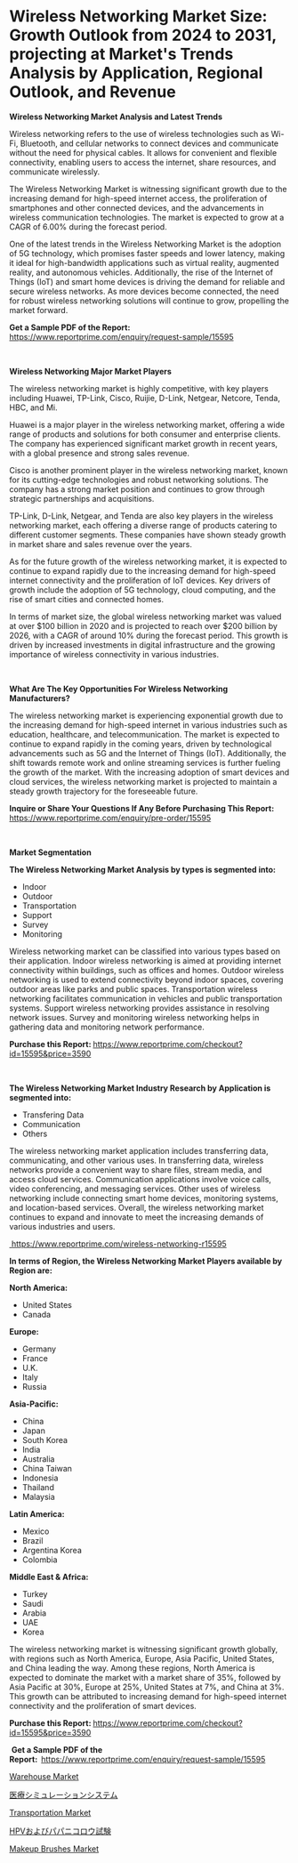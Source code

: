 <p><h1>Wireless Networking Market Size: Growth Outlook from 2024 to 2031, projecting at Market's Trends Analysis by Application, Regional Outlook, and Revenue</h1></p><p><strong>Wireless Networking Market Analysis and Latest Trends</strong></p>
<p><p>Wireless networking refers to the use of wireless technologies such as Wi-Fi, Bluetooth, and cellular networks to connect devices and communicate without the need for physical cables. It allows for convenient and flexible connectivity, enabling users to access the internet, share resources, and communicate wirelessly.</p><p>The Wireless Networking Market is witnessing significant growth due to the increasing demand for high-speed internet access, the proliferation of smartphones and other connected devices, and the advancements in wireless communication technologies. The market is expected to grow at a CAGR of 6.00% during the forecast period.</p><p>One of the latest trends in the Wireless Networking Market is the adoption of 5G technology, which promises faster speeds and lower latency, making it ideal for high-bandwidth applications such as virtual reality, augmented reality, and autonomous vehicles. Additionally, the rise of the Internet of Things (IoT) and smart home devices is driving the demand for reliable and secure wireless networks. As more devices become connected, the need for robust wireless networking solutions will continue to grow, propelling the market forward.</p></p>
<p><strong>Get a Sample PDF of the Report:&nbsp;</strong> <a href="https://www.reportprime.com/enquiry/request-sample/15595">https://www.reportprime.com/enquiry/request-sample/15595</a></p>
<p>&nbsp;</p>
<p><strong>Wireless Networking Major Market Players</strong></p>
<p><p>The wireless networking market is highly competitive, with key players including Huawei, TP-Link, Cisco, Ruijie, D-Link, Netgear, Netcore, Tenda, HBC, and Mi. </p><p>Huawei is a major player in the wireless networking market, offering a wide range of products and solutions for both consumer and enterprise clients. The company has experienced significant market growth in recent years, with a global presence and strong sales revenue.</p><p>Cisco is another prominent player in the wireless networking market, known for its cutting-edge technologies and robust networking solutions. The company has a strong market position and continues to grow through strategic partnerships and acquisitions.</p><p>TP-Link, D-Link, Netgear, and Tenda are also key players in the wireless networking market, each offering a diverse range of products catering to different customer segments. These companies have shown steady growth in market share and sales revenue over the years.</p><p>As for the future growth of the wireless networking market, it is expected to continue to expand rapidly due to the increasing demand for high-speed internet connectivity and the proliferation of IoT devices. Key drivers of growth include the adoption of 5G technology, cloud computing, and the rise of smart cities and connected homes.</p><p>In terms of market size, the global wireless networking market was valued at over $100 billion in 2020 and is projected to reach over $200 billion by 2026, with a CAGR of around 10% during the forecast period. This growth is driven by increased investments in digital infrastructure and the growing importance of wireless connectivity in various industries.</p></p>
<p>&nbsp;</p>
<p><strong>What Are The Key Opportunities For Wireless Networking Manufacturers?</strong></p>
<p><p>The wireless networking market is experiencing exponential growth due to the increasing demand for high-speed internet in various industries such as education, healthcare, and telecommunication. The market is expected to continue to expand rapidly in the coming years, driven by technological advancements such as 5G and the Internet of Things (IoT). Additionally, the shift towards remote work and online streaming services is further fueling the growth of the market. With the increasing adoption of smart devices and cloud services, the wireless networking market is projected to maintain a steady growth trajectory for the foreseeable future.</p></p>
<p><strong>Inquire or Share Your Questions If Any Before Purchasing This Report:</strong> <a href="https://www.reportprime.com/enquiry/pre-order/15595">https://www.reportprime.com/enquiry/pre-order/15595</a></p>
<p>&nbsp;</p>
<p><strong>Market Segmentation</strong></p>
<p><strong>The Wireless Networking Market Analysis by types is segmented into:</strong></p>
<p><ul><li>Indoor</li><li>Outdoor</li><li>Transportation</li><li>Support</li><li>Survey</li><li>Monitoring</li></ul></p>
<p><p>Wireless networking market can be classified into various types based on their application. Indoor wireless networking is aimed at providing internet connectivity within buildings, such as offices and homes. Outdoor wireless networking is used to extend connectivity beyond indoor spaces, covering outdoor areas like parks and public spaces. Transportation wireless networking facilitates communication in vehicles and public transportation systems. Support wireless networking provides assistance in resolving network issues. Survey and monitoring wireless networking helps in gathering data and monitoring network performance.</p></p>
<p><strong>Purchase this Report:&nbsp;</strong><a href="https://www.reportprime.com/checkout?id=15595&price=3590">https://www.reportprime.com/checkout?id=15595&price=3590</a></p>
<p>&nbsp;</p>
<p><strong>The Wireless Networking Market Industry Research by Application is segmented into:</strong></p>
<p><ul><li>Transfering Data</li><li>Communication</li><li>Others</li></ul></p>
<p><p>The wireless networking market application includes transferring data, communicating, and other various uses. In transferring data, wireless networks provide a convenient way to share files, stream media, and access cloud services. Communication applications involve voice calls, video conferencing, and messaging services. Other uses of wireless networking include connecting smart home devices, monitoring systems, and location-based services. Overall, the wireless networking market continues to expand and innovate to meet the increasing demands of various industries and users.</p></p>
<p><a href="https://www.reportprime.com/wireless-networking-r15595">&nbsp;https://www.reportprime.com/wireless-networking-r15595</a></p>
<p><strong>In terms of Region, the Wireless Networking Market Players available by Region are:</strong></p>
<p>
    <p> <strong> North America: </strong>
        <ul>
            <li>United States</li>
            <li>Canada</li>
        </ul>
        </p> 
    <p> <strong> Europe: </strong>
        <ul>
            <li>Germany</li>
            <li>France</li>
            <li>U.K.</li>
            <li>Italy</li>
            <li>Russia</li>
        </ul>
        </p> 
    <p> <strong> Asia-Pacific: </strong>
        <ul>
            <li>China</li>
            <li>Japan</li>
            <li>South Korea</li>
            <li>India</li>
            <li>Australia</li>
            <li>China Taiwan</li>
            <li>Indonesia</li>
            <li>Thailand</li>
            <li>Malaysia</li>
        </ul>
        </p> 
    <p> <strong> Latin America: </strong>
        <ul>
            <li>Mexico</li>
            <li>Brazil</li>
            <li>Argentina Korea</li>
            <li>Colombia</li>
        </ul>
        </p> 
    <p> <strong> Middle East & Africa: </strong>
        <ul>
            <li>Turkey</li>
            <li>Saudi</li>
            <li>Arabia</li>
            <li>UAE</li>
            <li>Korea</li>
        </ul>
    </p>
    </p>
<p><p>The wireless networking market is witnessing significant growth globally, with regions such as North America, Europe, Asia Pacific, United States, and China leading the way. Among these regions, North America is expected to dominate the market with a market share of 35%, followed by Asia Pacific at 30%, Europe at 25%, United States at 7%, and China at 3%. This growth can be attributed to increasing demand for high-speed internet connectivity and the proliferation of smart devices.</p></p>
<p><strong>Purchase this Report: </strong><a href="https://www.reportprime.com/checkout?id=15595&price=3590">https://www.reportprime.com/checkout?id=15595&price=3590</a></p>
<p>&nbsp;<strong>Get a Sample PDF of the Report:&nbsp;&nbsp;</strong><a href="https://www.reportprime.com/enquiry/request-sample/15595">https://www.reportprime.com/enquiry/request-sample/15595</a></p>
<p><strong></strong></p>
<p><p><a href="https://github.com/DeonteStanton2023/Market-Research-Report-List-1/blob/main/warehouse-market.md">Warehouse Market</a></p><p><a href="https://github.com/mm14022023/Market-Research-Report-List-1/blob/main/672349381828.md">医療シミュレーションシステム</a></p><p><a href="https://github.com/Glendatilghmankmgz0rbhwpy/Market-Research-Report-List-2/blob/main/transportation-market.md">Transportation Market</a></p><p><a href="https://github.com/RudySimonis2023/Market-Research-Report-List-1/blob/main/474244381829.md">HPVおよびパパニコロウ試験</a></p><p><a href="https://issuu.com/reportprime-2/docs/makeup-brushes-market-size-2030.pptx">Makeup Brushes Market</a></p></p>